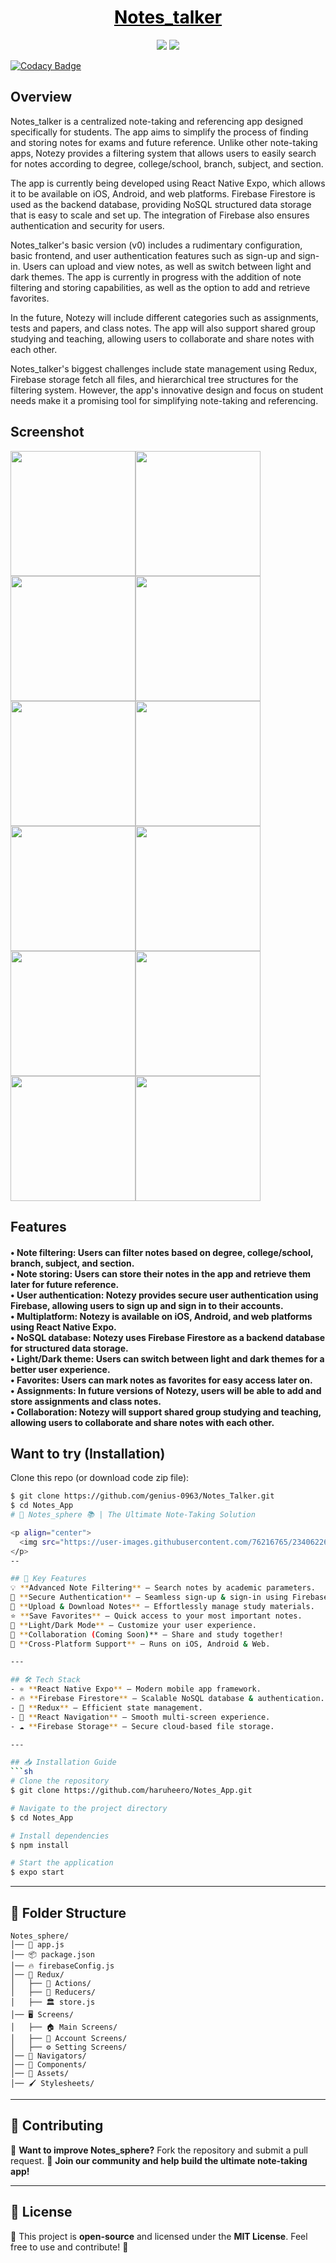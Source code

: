 <h1 align="center">
  <a href="https://github.com/genius-0963/Notes_Talker/" style="color: black"><span>Notes_talker</span></a><br>
</h1>

<p align="center">
  <img src="https://img.shields.io/badge/react-18.1.0-green.svg" />
  <img src="https://img.shields.io/badge/react--native--expo-47.0.12-blue.svg" />
</p>

[![Codacy Badge](https://app.codacy.com/project/badge/Grade/2ecac9a183cc4e6c8277b8b7512b51f5)](https://app.codacy.com/gh/haruheero/Notes_App/dashboard?utm_source=gh&utm_medium=referral&utm_content=&utm_campaign=Badge_grade)

## Overview

Notes_talker is a centralized note-taking and referencing app designed specifically for students. The app aims to simplify the process of finding and storing notes for exams and future reference. Unlike other note-taking apps, Notezy provides a filtering system that allows users to easily search for notes according to degree, college/school, branch, subject, and section.

The app is currently being developed using React Native Expo, which allows it to be available on iOS, Android, and web platforms. Firebase Firestore is used as the backend database, providing NoSQL structured data storage that is easy to scale and set up. The integration of Firebase also ensures authentication and security for users.

Notes_talker's basic version (v0) includes a rudimentary configuration, basic frontend, and user authentication features such as sign-up and sign-in. Users can upload and view notes, as well as switch between light and dark themes. The app is currently in progress with the addition of note filtering and storing capabilities, as well as the option to add and retrieve favorites.

In the future, Notezy will include different categories such as assignments, tests and papers, and class notes. The app will also support shared group studying and teaching, allowing users to collaborate and share notes with each other.

Notes_talker's biggest challenges include state management using Redux, Firebase storage fetch all files, and hierarchical tree structures for the filtering system. However, the app's innovative design and focus on student needs make it a promising tool for simplifying note-taking and referencing.

## Screenshot

<img src="https://user-images.githubusercontent.com/76216765/234062268-d3213076-dd10-4de7-bcbd-992e3fc27350.jpg" width="200" /><img src="https://user-images.githubusercontent.com/76216765/234062296-5de85490-755c-4bee-8c83-4740b731e31a.jpg" width="200" /><img src="https://user-images.githubusercontent.com/76216765/234062337-ba55ca69-3da6-4385-ae09-f1e1e5f882c8.jpg" width="200" /><img src="https://user-images.githubusercontent.com/76216765/234062445-3e0558b7-4747-464c-9db8-c0b1a776b6f3.jpg" width="200" /><img src="https://user-images.githubusercontent.com/76216765/234062466-ede9ad4f-1cf8-4ec5-ac6a-b742493c3ce6.jpg" width="200" /><img src="https://user-images.githubusercontent.com/76216765/234062524-19398004-8b9b-413b-8e6e-e08a18e77101.jpg" width="200" /><img src="https://user-images.githubusercontent.com/76216765/234062564-77436e17-a636-4915-9cb6-ad218971e814.jpg" width="200" /><img src="https://user-images.githubusercontent.com/76216765/234062588-2c29abe2-eac0-4b8b-8554-66bb6c71ffd6.jpg" width="200" /><img src="https://user-images.githubusercontent.com/76216765/234062606-7c321d0a-3148-4f2f-a96a-66934f37c813.jpg" width="200" /><img src="https://user-images.githubusercontent.com/76216765/234062629-c2e8571c-1fa3-454a-871b-e1ebdcca5cd8.jpg" width="200" /><img src="https://user-images.githubusercontent.com/76216765/234062643-dabc0b8b-8dc9-4f3a-8787-3c5bfe642221.jpg" width="200" /><img src="https://user-images.githubusercontent.com/76216765/234062664-b2c9ef4d-7bd1-4970-ab3e-47c9b6300128.jpg" width="200" />

## Features
<h4>
• Note filtering: Users can filter notes based on degree, college/school, branch, subject, and section.</br>
• Note storing: Users can store their notes in the app and retrieve them later for future reference.</br>
• User authentication: Notezy provides secure user authentication using Firebase, allowing users to sign up and sign in to their accounts.</br>
• Multiplatform: Notezy is available on iOS, Android, and web platforms using React Native Expo.</br>
• NoSQL database: Notezy uses Firebase Firestore as a backend database for structured data storage.</br>
• Light/Dark theme: Users can switch between light and dark themes for a better user experience.</br>
• Favorites: Users can mark notes as favorites for easy access later on.</br>
• Assignments: In future versions of Notezy, users will be able to add and store assignments and class notes.</br>
• Collaboration: Notezy will support shared group studying and teaching, allowing users to collaborate and share notes with each other.
</h4>

## Want to try (Installation)

Clone this repo (or download code zip file):

```bash
$ git clone https://github.com/genius-0963/Notes_Talker.git
$ cd Notes_App
# 🌟 Notes_sphere 📚 | The Ultimate Note-Taking Solution

<p align="center">
  <img src="https://user-images.githubusercontent.com/76216765/234062268-d3213076-dd10-4de7-bcbd-992e3fc27350.jpg" width="600"/>
</p>
--

## 🎯 Key Features
💡 **Advanced Note Filtering** – Search notes by academic parameters.  
🔐 **Secure Authentication** – Seamless sign-up & sign-in using Firebase.  
📂 **Upload & Download Notes** – Effortlessly manage study materials.  
⭐ **Save Favorites** – Quick access to your most important notes.  
🌙 **Light/Dark Mode** – Customize your user experience.  
🤝 **Collaboration (Coming Soon)** – Share and study together!  
📱 **Cross-Platform Support** – Runs on iOS, Android & Web.

---

## 🛠️ Tech Stack
- ⚛️ **React Native Expo** – Modern mobile app framework.
- 🔥 **Firebase Firestore** – Scalable NoSQL database & authentication.
- 🔄 **Redux** – Efficient state management.
- 🎨 **React Navigation** – Smooth multi-screen experience.
- ☁️ **Firebase Storage** – Secure cloud-based file storage.

---

## 📥 Installation Guide
```sh
# Clone the repository
$ git clone https://github.com/haruheero/Notes_App.git

# Navigate to the project directory
$ cd Notes_App

# Install dependencies
$ npm install

# Start the application
$ expo start
```

---

## 📂 Folder Structure
```
Notes_sphere/
│── 📄 app.js
│── 📦 package.json
│── 🔥 firebaseConfig.js
│── 📁 Redux/
│   ├── 🔧 Actions/
│   ├── 🔄 Reducers/
│   ├── 🏛️ store.js
│── 🖥️ Screens/
│   ├── 🏠 Main Screens/
│   ├── 👤 Account Screens/
│   ├── ⚙️ Setting Screens/
│── 📌 Navigators/
│── 📜 Components/
│── 🎨 Assets/
│── 🖌️ Stylesheets/
```

---

## 🤝 Contributing
🚀 **Want to improve Notes_sphere?** Fork the repository and submit a pull request. 
📢 **Join our community and help build the ultimate note-taking app!**

---

## 📜 License
📝 This project is **open-source** and licensed under the **MIT License**. Feel free to use and contribute! 🎉


